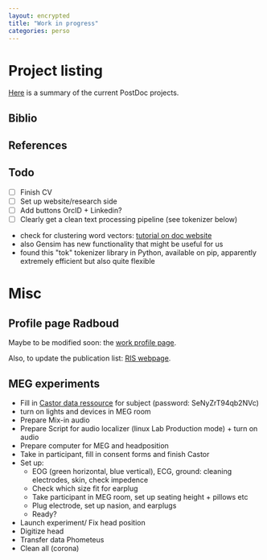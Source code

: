 ```yaml
---
layout: encrypted
title: "Work in progress"
categories: perso 
---
```


# Project listing

[Here](/perso/Projects.html) is a summary of the current PostDoc projects.

## Biblio

## References

## Todo

- [ ] Finish CV
- [ ] Set up website/research side
- [ ] Add buttons OrcID + Linkedin?
- [ ] Clearly get a clean text processing pipeline (see tokenizer below) 

- check for clustering word vectors: [ tutorial on doc website](https://radimrehurek.com/gensim/auto_examples/tutorials/run_word2vec.html#sphx-glr-auto-examples-tutorials-run-word2vec-py) 
- also Gensim has new functionality that might be useful for us
- found this "tok"  tokenizer library in Python, available on pip, apparently extremely efficient but also quite flexible


# Misc

## Profile page Radboud

Maybe to be modified soon: the [work profile page](https://www.ru.nl/english/people/weissbart-h/).

Also, to update the publication list: [RIS webpage](https://ris.ru.nl).

## MEG experiments

- Fill in [Castor data ressource](https://data.castoredc.com/) for subject (password: SeNyZrT94qb2NVc)
- turn on lights and devices in MEG room
- Prepare Mix-in audio
- Prepare Script for audio localizer (linux Lab Production mode) + turn on audio
- Prepare computer for MEG and headposition
- Take in participant, fill in consent forms and finish Castor
- Set up:
	- EOG (green horizontal, blue vertical), ECG, ground: cleaning electrodes, skin, check impedence
	- Check which size fit for earplug
	- Take participant in MEG room, set up seating height +  pillows etc
	- Plug electrode, set up nasion, and earplugs
	- Ready?
- Launch experiment/ Fix head position
- Digitize head
- Transfer data Phometeus
- Clean all (corona)

